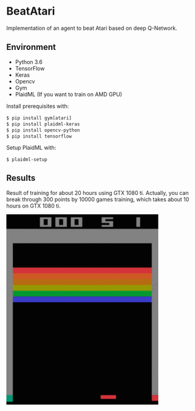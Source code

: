 # BeatAtari
Implementation of an agent to beat Atari based on deep Q-Network.

## Environment
- Python 3.6
- TensorFlow  
- Keras  
- Opencv  
- Gym
- PlaidML (If you want to train on AMD GPU)


Install prerequisites with:

    $ pip install gym[atari]
    $ pip install plaidml-keras
    $ pip install opencv-python
    $ pip install tensorflow

Setup PlaidML with:

    $ plaidml-setup
    

## Results

Result of training for about 20 hours using GTX 1080 ti.
Actually, you can break through 300 points by 10000 games training, which takes about 10 hours on GTX 1080 ti.

![best](BeatAtari.gif)

